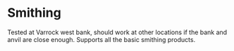 # Smithing

Tested at Varrock west bank, should work at other locations if the bank and anvil are close enough. Supports
all the basic smithing products.